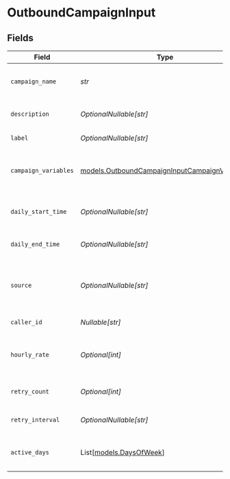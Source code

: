 # OutboundCampaignInput


## Fields

| Field                                                                                                | Type                                                                                                 | Required                                                                                             | Description                                                                                          | Example                                                                                              |
| ---------------------------------------------------------------------------------------------------- | ---------------------------------------------------------------------------------------------------- | ---------------------------------------------------------------------------------------------------- | ---------------------------------------------------------------------------------------------------- | ---------------------------------------------------------------------------------------------------- |
| `campaign_name`                                                                                      | *str*                                                                                                | :heavy_check_mark:                                                                                   | Human readable name of campaign                                                                      | Outbound Campaign 1                                                                                  |
| `description`                                                                                        | *OptionalNullable[str]*                                                                              | :heavy_minus_sign:                                                                                   | Description of campaign                                                                              | This is a test campaign                                                                              |
| `label`                                                                                              | *OptionalNullable[str]*                                                                              | :heavy_minus_sign:                                                                                   | Label for campaign                                                                                   | test                                                                                                 |
| `campaign_variables`                                                                                 | [models.OutboundCampaignInputCampaignVariables](../models/outboundcampaigninputcampaignvariables.md) | :heavy_check_mark:                                                                                   | Variables for campaign                                                                               | {<br/>"key": "value",<br/>"key2": "value2"<br/>}                                                     |
| `daily_start_time`                                                                                   | *OptionalNullable[str]*                                                                              | :heavy_minus_sign:                                                                                   | Start time of campaign each day                                                                      | 09:00:00                                                                                             |
| `daily_end_time`                                                                                     | *OptionalNullable[str]*                                                                              | :heavy_minus_sign:                                                                                   | End time of campaign each day                                                                        | 17:00:00                                                                                             |
| `source`                                                                                             | *OptionalNullable[str]*                                                                              | :heavy_minus_sign:                                                                                   | Source phone number, email, or SMS number                                                            | +19032900844                                                                                         |
| `caller_id`                                                                                          | *Nullable[str]*                                                                                      | :heavy_check_mark:                                                                                   | Caller ID for call                                                                                   | 19995551234                                                                                          |
| `hourly_rate`                                                                                        | *Optional[int]*                                                                                      | :heavy_minus_sign:                                                                                   | Target number of outreach calls per hour                                                             | 25                                                                                                   |
| `retry_count`                                                                                        | *Optional[int]*                                                                                      | :heavy_minus_sign:                                                                                   | Number of retries per target                                                                         | 1                                                                                                    |
| `retry_interval`                                                                                     | *OptionalNullable[str]*                                                                              | :heavy_minus_sign:                                                                                   | How long to wait before retrying                                                                     | 30m                                                                                                  |
| `active_days`                                                                                        | List[[models.DaysOfWeek](../models/daysofweek.md)]                                                   | :heavy_check_mark:                                                                                   | Days of the week when campaign is active                                                             | ["mon", "tue", "wed", "thu", "fri"]                                                                  |